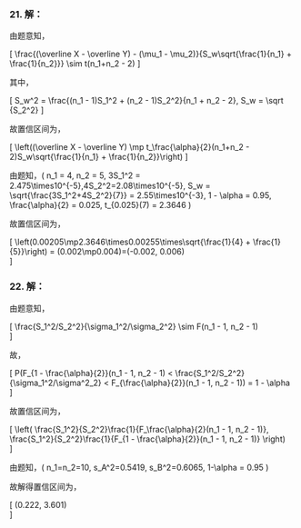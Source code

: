 ### 21. 解：

由题意知，

\[
    \frac{(\overline X - \overline Y) - (\mu_1 - \mu_2)}{S_w\sqrt{\frac{1}{n_1} + \frac{1}{n_2}}} \sim t(n_1+n_2 - 2)
\]

其中，

\[
    S_w^2 = \frac{(n_1 - 1)S_1^2 + (n_2 - 1)S_2^2}{n_1 + n_2 - 2}, S_w = \sqrt {S_2^2}
\]

故置信区间为，

\[
    \left((\overline X - \overline Y) \mp t_\frac{\alpha}{2}(n_1+n_2 - 2)S_w\sqrt{\frac{1}{n_1} + \frac{1}{n_2}}\right)
\]

由题知，\( n_1 = 4, n_2 = 5, 3S_1^2 = 2.475\times10^{-5},4S_2^2=2.08\times10^{-5}, S_w = \sqrt{\frac{3S_1^2+4S_2^2}{7}} = 2.55\times10^{-3}, 1 - \alpha = 0.95, \frac{\alpha}{2} = 0.025, t_{0.025}(7) = 2.3646 \)

故置信区间为，

\[
\left(0.00205\mp2.3646\times0.00255\times\sqrt{\frac{1}{4} + \frac{1}{5}}\right) = (0.002\mp0.004)=(-0.002, 0.006)    
\]

### 22. 解：

由题意知，

\[
    \frac{S_1^2/S_2^2}{\sigma_1^2/\sigma_2^2} \sim F(n_1 - 1, n_2 - 1)    
\]

故，

\[
    P(F_{1 - \frac{\alpha}{2}}(n_1 - 1, n_2 - 1) < \frac{S_1^2/S_2^2}{\sigma_1^2/\sigma^2_2} < F_{\frac{\alpha}{2}}(n_1 - 1, n_2 - 1)) = 1 - \alpha   
\]

故置信区间为，

\[
    \left( \frac{S_1^2}{S_2^2}\frac{1}{F_\frac{\alpha}{2}(n_1 - 1, n_2 - 1)}, \frac{S_1^2}{S_2^2}\frac{1}{F_{1 - \frac{\alpha}{2}}(n_1 - 1, n_2 - 1)} \right)    
\]

由题知，\( n_1=n_2=10, s_A^2=0.5419, s_B^2=0.6065, 1-\alpha = 0.95 \)

故解得置信区间为，

\[
    (0.222, 3.601)    
\]